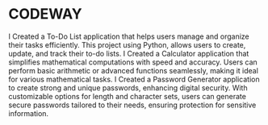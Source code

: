 # CODEWAY
I Created a To-Do List application that helps users manage and organize their tasks efficiently. This project using Python, allows users to create, update, and track their to-do lists.
I Created a Calculator application that simplifies mathematical computations with speed and accuracy. Users can perform basic arithmetic or advanced functions seamlessly, making it ideal for various mathematical tasks.
I Created a Password Generator application to create strong and unique passwords, enhancing digital security. With customizable options for length and character sets, users can generate secure passwords tailored to their needs, ensuring protection for sensitive information.
